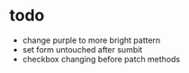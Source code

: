 # todo
- change purple to more bright pattern
- set form untouched after sumbit
- checkbox changing before patch methods